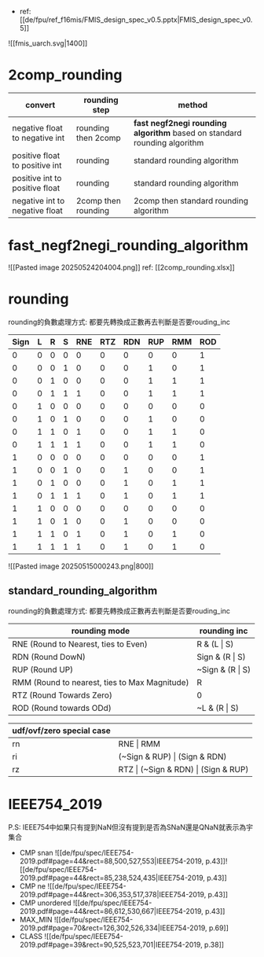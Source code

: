 - ref: [[de/fpu/ref_f16mis/FMIS_design_spec_v0.5.pptx|FMIS_design_spec_v0.5]]

![[fmis_uarch.svg|1400]]

# 2comp_rounding

| convert                        | rounding step       | method                                                                     |
| ------------------------------ | ------------------- | -------------------------------------------------------------------------- |
| negative float to negative int | rounding then 2comp | **fast negf2negi rounding algorithm** based on standard rounding algorithm |
| positive float to positive int | rounding            | standard rounding algorithm                                                |
| positive int to positive float | rounding            | standard rounding algorithm                                                |
| negative int to negative float | 2comp then rounding | 2comp then standard rounding algorithm                                     |

# fast_negf2negi_rounding_algorithm

![[Pasted image 20250524204004.png]]
ref: [[2comp_rounding.xlsx]]

# rounding

rounding的負數處理方式: 都要先轉換成正數再去判斷是否要rouding_inc

| Sign | L   | R   | S   | RNE | RTZ | RDN | RUP | RMM | ROD |
| ---- | --- | --- | --- | --- | --- | --- | --- | --- | --- |
| 0    | 0   | 0   | 0   | 0   | 0   | 0   | 0   | 0   | 1   |
| 0    | 0   | 0   | 1   | 0   | 0   | 0   | 1   | 0   | 1   |
| 0    | 0   | 1   | 0   | 0   | 0   | 0   | 1   | 1   | 1   |
| 0    | 0   | 1   | 1   | 1   | 0   | 0   | 1   | 1   | 1   |
| 0    | 1   | 0   | 0   | 0   | 0   | 0   | 0   | 0   | 0   |
| 0    | 1   | 0   | 1   | 0   | 0   | 0   | 1   | 0   | 0   |
| 0    | 1   | 1   | 0   | 1   | 0   | 0   | 1   | 1   | 0   |
| 0    | 1   | 1   | 1   | 1   | 0   | 0   | 1   | 1   | 0   |
| 1    | 0   | 0   | 0   | 0   | 0   | 0   | 0   | 0   | 1   |
| 1    | 0   | 0   | 1   | 0   | 0   | 1   | 0   | 0   | 1   |
| 1    | 0   | 1   | 0   | 0   | 0   | 1   | 0   | 1   | 1   |
| 1    | 0   | 1   | 1   | 1   | 0   | 1   | 0   | 1   | 1   |
| 1    | 1   | 0   | 0   | 0   | 0   | 0   | 0   | 0   | 0   |
| 1    | 1   | 0   | 1   | 0   | 0   | 1   | 0   | 0   | 0   |
| 1    | 1   | 1   | 0   | 1   | 0   | 1   | 0   | 1   | 0   |
| 1    | 1   | 1   | 1   | 1   | 0   | 1   | 0   | 1   | 0   |

 ![[Pasted image 20250515000243.png|800]]
## standard_rounding_algorithm

rounding的負數處理方式: 都要先轉換成正數再去判斷是否要rouding_inc

| rounding mode                                 | rounding inc     |
| --------------------------------------------- | ---------------- |
| RNE (Round to Nearest, ties to Even)          | R & (L \| S)     |
| RDN (Round DowN)                              | Sign & (R \| S)  |
| RUP (Round UP)                                | ~Sign & (R \| S) |
| RMM (Round to nearest, ties to Max Magnitude) | R                |
| RTZ (Round Towards Zero)                      | 0                |
| ROD (Round towards ODd)                       | ~L & (R \| S)    |

| udf/ovf/zero special case |                                      |
| ------------------------- | ------------------------------------ |
| rn                        | RNE \| RMM                           |
| ri                        | (~Sign & RUP) \| (Sign & RDN)        |
| rz                        | RTZ \| (~Sign & RDN) \| (Sign & RUP) |

# IEEE754_2019

P.S: IEEE754中如果只有提到NaN但沒有提到是否為SNaN還是QNaN就表示為宇集合

- CMP snan
![[de/fpu/spec/IEEE754-2019.pdf#page=44&rect=88,500,527,553|IEEE754-2019, p.43]]![[de/fpu/spec/IEEE754-2019.pdf#page=44&rect=85,238,524,435|IEEE754-2019, p.43]]
- CMP ne
![[de/fpu/spec/IEEE754-2019.pdf#page=44&rect=306,353,517,378|IEEE754-2019, p.43]]
- CMP unordered
![[de/fpu/spec/IEEE754-2019.pdf#page=44&rect=86,612,530,667|IEEE754-2019, p.43]]
- MAX_MIN
![[de/fpu/spec/IEEE754-2019.pdf#page=70&rect=126,302,526,334|IEEE754-2019, p.69]]
- CLASS
![[de/fpu/spec/IEEE754-2019.pdf#page=39&rect=90,525,523,701|IEEE754-2019, p.38]]